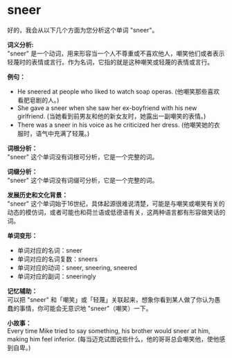 # sneer

好的，我会从以下几个方面为您分析这个单词 "sneer"。

  

**词义分析:**  
"sneer" 是一个动词，用来形容当一个人不尊重或不喜欢他人，嘲笑他们或者表示轻蔑时的表情或言行。作为名词，它指的就是这种嘲笑或轻蔑的表情或言行。

  

**例句：**

  

*   He sneered at people who liked to watch soap operas. (他嘲笑那些喜欢看肥皂剧的人。)
*   She gave a sneer when she saw her ex-boyfriend with his new girlfriend. (当她看到前男友和他的新女友时，她露出一副嘲笑的表情。)
*   There was a sneer in his voice as he criticized her dress. (他嘲笑她的衣服时，语气中充满了轻蔑。)

  

**词根分析：**  
"sneer" 这个单词没有词根可分析，它是一个完整的词。

  

**词缀分析：**  
"sneer" 这个单词没有词缀可分析，它是一个完整的词。

  

**发展历史和文化背景：**  
"sneer" 这个单词始于16世纪，具体起源很难说清楚，可能是与嘲笑或嘲笑有关的动态的模仿词，或者可能也和荷兰语或低德语有关，这两种语言都有形容做笑话的词。

  

**单词变形：**

  

*   单词对应的名词：sneer
*   单词对应的名词复数：sneers
*   单词对应的动词：sneer, sneering, sneered
*   单词对应的副词：sneeringly

  

**记忆辅助：**  
可以把 "sneer" 和「嘲笑」或「轻蔑」关联起来，想象你看到某人做了你认为愚蠢的事情，你可能会无意识地 "sneer"（嘲笑）一下。

  

**小故事：**  
Every time Mike tried to say something, his brother would sneer at him, making him feel inferior. (每当迈克试图说些什么，他的哥哥总会嘲笑他，使他感到自卑。)
